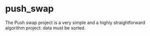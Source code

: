 # push_swap
The Push swap project is a very simple and a highly straightforward algorithm project: data must be sorted.
